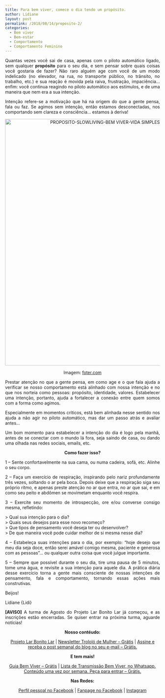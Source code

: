 ```yaml
---
title: Para bem viver, comece o dia tendo um propósito.
author: Lidiane
layout: post
permalink: /2018/08/14/proposito-2/
categories:
  - Bem viver
  - Bem-estar
  - Comportamento
  - Comportamento Feminino
---
```

<p align="justify">
  Quantas vezes você sai de casa, apenas com o piloto automático ligado, sem qualquer <strong>propósito</strong> para o seu dia, e sem pensar sobre quais coisas você gostaria de fazer? Não raro alguém age com você de um modo indelicado (no elevador, na rua, no transporte público, no trânsito, no trabalho, etc.) e sua reação é movida pela raiva, frustração, impaciência… enfim: você continua reagindo no piloto automático aos estímulos, e de uma maneira que nem era a sua intenção.
</p>

<p align="justify">
  Intenção refere-se a motivação que há na origem do que a gente pensa, fala ou faz. Se agimos sem intenção, então estamos desconectadas, nos comportando sem clareza e consciência… estamos à deriva!
</p>

<p align="center">
  <img class="alignnone size-full wp-image-14678" src="https://www.trololodemulher.com.br/2018/08/PROPOSITO-SLOWLIVING-BEM-VIVER-VIDA-SIMPLES-ATENCAO-PLENA-BLOG.jpg" alt="PROPOSITO-SLOWLIVING-BEM VIVER-VIDA SIMPLES-ATENCAO PLENA-BLOG" width="800" height="800" />
</p>

<p align="center">
  Imagem: <a href="https://foter.com/" target="_blank" rel="noopener noreferrer">foter.com</a>
</p>

<p align="justify">
  Prestar atenção no que a gente pensa, em como age e o que fala ajuda a verificar se nosso comportamento está alinhado com nossa intenção e no que nos norteia como pessoas: propósito, identidade, valores. Estabelecer uma intenção, portanto, ajuda a fortalecer a conexão entre quem somos com a forma como agimos.
</p>

<p align="justify">
  Especialmente em momentos críticos, está bem alinhada nesse sentido nos ajuda a não agir no piloto automático, mas dar um passo atrás e avaliar antes…
</p>

<p align="justify">
  Um bom momento para estabelecer a intenção do dia é logo pela manhã, antes de se conectar com o mundo lá fora, seja saindo de casa, ou dando uma olhada nas redes sociais, emails, etc.
</p>

<p align="center">
  <strong>Como fazer isso?</strong>
</p>

<p align="justify">
  1 – Sente confortavelmente na sua cama, ou numa cadeira, sofá, etc. Alinhe o seu corpo.
</p>

<p align="justify">
  2 – Faça um exercício de respiração, inspirando pelo nariz profundamente três vezes, soltando o ar pela boca. Depois deixe que a respiração siga seu próprio rítmo, e apenas preste atenção no ar que entra, no ar que sai, e em como seu peito e abdômen se movimetam enquanto você respira.
</p>

<p align="justify">
  3 – Exercite seu momento de introspecção, ore e/ou converse consigo mesma, refletindo:
</p>

<p align="justify">
  > Qual sua intenção para o dia?<br /> > Quais seus desejos para esse novo recomeço?<br /> > Que tipos de pensamento você deseja ter ou desenvolver?<br /> > De que maneira você pode cuidar melhor de si mesma nesse dia?
</p>

<p align="justify">
  4 – Estabeleça suas intenções para o dia, por exemplo: “hoje desejo que meu dia seja doce, então serei amável comigo mesma, paciente e generosa com as pessoas”… ou qualquer outra coisa que você julgue importante.
</p>

<p align="justify">
  5 – Sempre que possível durante o seu dia, tire uma pausa de 5 minutos, tome uma água, e revisite a sua intenção para aquele dia. A prática diária desse exercício torna a gente mais consciente de nossas intenções de pensamento, fala e comportamento, tornando essas ações mais construtivas.
</p>

<p align="justify">
  Beijos!
</p>

<p align="justify">
  Lidiane {Lidi}
</p>

<p align="justify">
  <strong>[AVISO]</strong> A turma de Agosto do Projeto Lar Bonito Lar já começou, e as inscrições estão encerradas. Se quiser entrar na próxima turma, aguarde notícias!
</p>

<p align="center">
  <strong>Nosso contéudo:</strong>
</p>

<p align="center">
  <a href="http://www.trololodemulher.com.br/projeto-lar-bonito-lar/" target="_blank" rel="noopener noreferrer">Projeto Lar Bonito Lar</a> | <a href="http://www.trololodemulher.com.br/2018/02/28/newsletter/" target="_blank" rel="noopener noreferrer">Newsletter Trololó de Mulher – Grátis</a> | <a href="https://feedburner.google.com/fb/a/mailverify?uri=blogBichaFemea&loc=en_US" target="_blank" rel="noopener noreferrer">Assine e receba o post semanal do blog no seu e-mail – Grátis.</a>
</p>

<p align="center">
  <strong>E tem mais!</strong>
</p>

<p align="center">
  <a href="http://www.trololodemulher.com.br/2018/03/09/bem-viver/" target="_blank" rel="noopener noreferrer">Guia Bem Viver – Grátis</a> | <a href="https://api.whatsapp.com/send?1=pt_BR&phone=5581995307307" target="_blank" rel="noopener noreferrer">Lista de Transmissão Bem Viver, no Whatsapp. Conteúdo uma vez por semana. Peça para entrar – Grátis.</a>
</p>

<p align="center">
  <strong>Nas Redes:</strong>
</p>

<p align="center">
  <a href="https://www.facebook.com/lidiane.vasconcelos.94" target="_blank" rel="noopener noreferrer">Perfil pessoal no Facebook</a> | <a href="https://www.facebook.com/TrololoMulher/" target="_blank" rel="noopener noreferrer">Fanpage no Facebook</a> | <a href="https://www.instagram.com/trololodemulher/" target="_blank" rel="noopener noreferrer">Instagram</a>
</p>

<p align="justify">